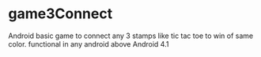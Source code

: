 # game3Connect
Android basic game to connect any 3 stamps like tic tac toe to win of same color.
functional in any android above Android 4.1
